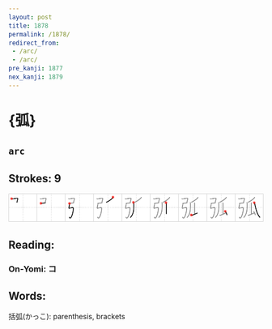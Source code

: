 ```yaml
---
layout: post
title: 1878
permalink: /1878/
redirect_from:
 - /arc/
 - /arc/
pre_kanji: 1877
nex_kanji: 1879
---
```


# {弧}

## `arc`

## Strokes: 9

<div class="stroke"><img src="../images/E5BCA7.png" /></div>

## Reading:

### On-Yomi: コ

## Words:

括弧(かっこ): parenthesis, brackets
